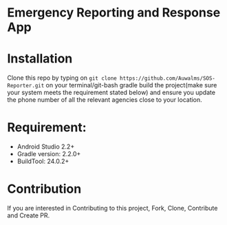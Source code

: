 # Emergency Reporting and Response App


 # Installation
 Clone this repo by typing on `git clone https://github.com/Auwalms/SOS-Reporter.git` on your terminal/git-bash gradle build the project(make sure your system meets the requirement stated below) and ensure you update the phone number of all the relevant agencies close to your location.

# Requirement:
 * Android Studio 2.2+
 * Gradle version: 2.2.0+
 * BuildTool: 24.0.2+

# Contribution

If you are interested in Contributing to this project, Fork, Clone, Contribute and Create PR.

